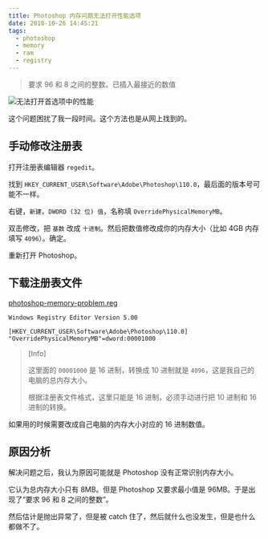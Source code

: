 ```yaml
---
title: Photoshop 内存问题无法打开性能选项
date: 2018-10-26 14:45:21
tags:
  - photoshop
  - memory
  - ram
  - registry
---
```


> 要求 96 和 8 之间的整数。已插入最接近的数值

![无法打开首选项中的性能](/images/photoshop-memory-problem/cannot-open-performance-tab.jpg)

这个问题困扰了我一段时间。这个方法也是从网上找到的。

## 手动修改注册表

打开注册表编辑器 `regedit`。

找到 `HKEY_CURRENT_USER\Software\Adobe\Photoshop\110.0`，最后面的版本号可能不一样。

右键，`新建`，`DWORD (32 位) 值`，名称填 `OverridePhysicalMemoryMB`。

双击修改，把 `基数` 改成 `十进制`。然后把数值修改成你的内存大小（比如 4GB 内存填写 `4096`）。确定。

重新打开 Photoshop。

## 下载注册表文件

[photoshop-memory-problem.reg]

```reg
Windows Registry Editor Version 5.00

[HKEY_CURRENT_USER\Software\Adobe\Photoshop\110.0]
"OverridePhysicalMemoryMB"=dword:00001000
```

> [Info]
>
> 这里面的 `00001000` 是 16 进制，转换成 10 进制就是 `4096`，这是我自己的电脑的总内存大小。
>
> 根据注册表文件格式，这里只能是 16 进制，必须手动进行把 10 进制和 16 进制的转换。

如果用的时候需要改成自己电脑的内存大小对应的 16 进制数值。

[photoshop-memory-problem.reg]: /assets/photoshop-memory-problem/photoshop-memory-problem.reg

## 原因分析

解决问题之后，我认为原因可能就是 Photoshop 没有正常识别内存大小。

它认为总内存大小只有 8MB。但是 Photoshop 又要求最小值是 96MB。于是出现了“要求 96 和 8 之间的整数”。

然后估计是抛出异常了，但是被 catch 住了，然后就什么也没发生，但是也什么都做不了。
